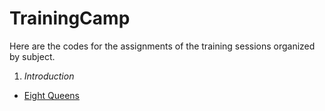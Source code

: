 # TrainingCamp
Here are the codes for the assignments of the training sessions organized by subject.

1. *Introduction*
  - [Eight Queens](https://github.com/Algoritmia-UNAM/TrainingCamp/blob/master/Introduction/kattis_8queens.cpp)
